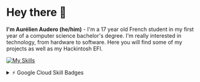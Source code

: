 <!--
**AurelienAudero/AurelienAudero** is a ✨ _special_ ✨ repository because its `README.md` (this file) appears on your GitHub profile.

Here are some ideas to get you started:

- 🔭 I’m currently working on ...
- 🌱 I’m currently learning ...
- 👯 I’m looking to collaborate on ...
- 🤔 I’m looking for help with ...
- 💬 Ask me about ...
- 📫 How to reach me: ...
- 😄 Pronouns: ...
- ⚡ Fun fact: ...
-->
# Hey there 👋
**I'm Aurélien Audero (he/him)** - I'm a 17 year old French student in my first year of a computer science bachelor's degree. I'm really interested in technology, from hardware to software. Here you will find some of my projects as well as my Hackintosh EFI.

[![My Skills](https://skillicons.dev/icons?i=js,html,css,swift,python,mysql,markdown,googlecloud,vscode,docker,photoshop,figma,apple,windows,linux)]()

<details>
  <summary>⚡️ Google Cloud Skill Badges</summary>
  <br>  
  <div>
      <a href="https://www.cloudskillsboost.google/public_profiles/885ac272-9844-42d3-b7a1-09dfe5de63b5/badges/3245686"><img src="https://cdn.qwiklabs.com/c6hU2KfzqwAtcpIiBV%2Fmv857VIzHNR45kxI97TmuezU%3D" height="125" title="Using the Cloud SDK Command Line" alt="Using the Cloud SDK Command Line"/>&nbsp;</a>
      <a href="https://www.cloudskillsboost.google/public_profiles/0027ee3f-1eca-4a8f-a7d4-1e311a4ab798/badges/6030778"><img src="https://cdn.qwiklabs.com/xRejIPM4k6VgI8%2B%2B2Nz5bFHFx8PwK0nn9oQofkJOsS4%3D" height="125" title="Google Cloud Essentials" alt="Google Cloud Essentials"/>&nbsp;</a>
      <a href="https://www.cloudskillsboost.google/public_profiles/0027ee3f-1eca-4a8f-a7d4-1e311a4ab798/badges/6029801"><img src="https://cdn.qwiklabs.com/k818RWx33jhv%2FiUD1EREu9zt3zwqqK5SkqjLiJzXhek%3D" height="125" title="Introduction to Generative AI" alt="Introduction to Generative AI"/>&nbsp;</a>
      <a href="https://www.cloudskillsboost.google/public_profiles/0027ee3f-1eca-4a8f-a7d4-1e311a4ab798/badges/6115973"><img src="https://cdn.qwiklabs.com/EOQVOqIBYEI7vPXkfrMJBO5YPdklPeCTAZmxxQm9MF0%3D" height="125" title="Introduction to Large Language Models" alt="Introduction to Large Language Models"/>&nbsp;</a>
      <a href="https://www.cloudskillsboost.google/public_profiles/0027ee3f-1eca-4a8f-a7d4-1e311a4ab798/badges/6116113"><img src="https://cdn.qwiklabs.com/c%2BSQMUVskJ%2BF2uQ%2F3dOBPzGUkhvD0yHTnnoQ1DSoFH8%3D" height="125" title="Introduction to Duet AI in Google Workspace" alt="Introduction to Duet AI in Google Workspace"/>&nbsp;</a>
    </div>
  <br>
</details>
